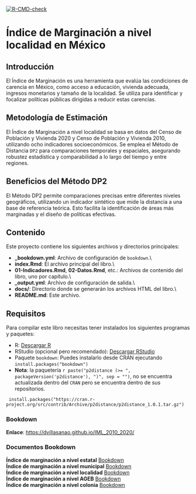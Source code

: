 [![R-CMD-check](https://github.com/r-lib/usethis/actions/workflows/R-CMD-check.yaml/badge.svg)](https://github.com/r-lib/usethis/actions/workflows/R-CMD-check.yaml)

# Índice de Marginación a nivel localidad en México   

## Introducción   

El Índice de Marginación es una herramienta que evalúa las condiciones de carencia en México, como acceso a educación, vivienda adecuada, ingresos monetarios y tamaño de la localidad. Se utiliza para identificar y focalizar políticas públicas dirigidas a reducir estas carencias.  

## Metodología de Estimación  

El Índice de Marginación a nivel localidad se basa en datos del Censo de Población y Vivienda 2020 y Censo de Población y Vivienda 2010, utilizando ocho indicadores socioeconómicos. Se emplea el Método de Distancia `DP2` para comparaciones temporales y espaciales, asegurando robustez estadística y comparabilidad a lo largo del tiempo y entre regiones.    

## Beneficios del Método DP2   

El Método DP2 permite comparaciones precisas entre diferentes niveles geográficos, utilizando un indicador sintético que mide la distancia a una base de referencia teórica. Esto facilita la identificación de áreas más marginadas y el diseño de políticas efectivas.  

## Contenido    

Este proyecto contiene los siguientes archivos y directorios principales:   

-   **\_bookdown.yml**: Archivo de configuración de `bookdown`.\
-   **index.Rmd**: El archivo principal del libro.\
-   **01-Indicadores.Rmd**, **02-Datos.Rmd**, etc.: Archivos de contenido del libro, uno por capítulo.\
-   **\_output.yml**: Archivo de configuración de salida.\
-   **docs/**: Directorio donde se generarán los archivos HTML del libro.\
-   **README.md**: Este archivo.

## Requisitos  

Para compilar este libro necesitas tener instalados los siguientes programas y paquetes:    

-   R: [Descargar R](https://cran.r-project.org/)  
-   RStudio (opcional pero recomendado): [Descargar RStudio](https://www.rstudio.com/products/rstudio/download/)   
-   Paquete `bookdown`: Puedes instalarlo desde CRAN ejecutando `install.packages("bookdown")`  
-   **Nota**: la paquetería `r paste("p2distance (>= ", packageVersion('p2distance'), ")", sep = "")`, no se encuentra actualizada dentro del `CRAN` pero se encuentra dentro de sus repositorios.   

```{{r}}
 install.packages("https://cran.r-project.org/src/contrib/Archive/p2distance/p2distance_1.0.1.tar.gz")   
```

### Bookdown  

**Enlace**: <https://dvillasanao.github.io/IML_2010_2020/>   

### Documentos Bookdown  

**Índice de marginación a nivel estatal** [Bookdown](https://dvillasanao.github.io/IME_2010_2020/)   
**Índice de marginación a nivel municipal** [Bookdown](https://dvillasanao.github.io/IMM_2010-2020/)   
**Índice de marginación a nivel localidad** [Bookdown](https://dvillasanao.github.io/IML_2010_2020/)   
**Índice de marginación a nivel AGEB** [Bookdown](https://dvillasanao.github.io/IML_2010-2020/)   
**Índice de marginación a nivel colonia** [Bookdown](https://dvillasanao.github.io/IMC_2020/)   

